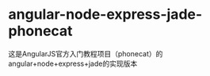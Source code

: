 angular-node-express-jade-phonecat
==================================

这是AngularJS官方入门教程项目（phonecat）的 angular+node+express+jade的实现版本